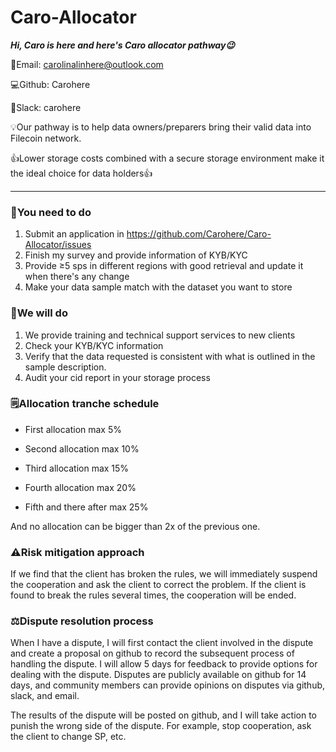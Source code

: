 # Caro-Allocator
***Hi, Caro is here and here's Caro allocator pathway😉***

📧Email: carolinalinhere@outlook.com

💻Github: Carohere

🧰Slack: carohere

💡Our pathway is to help data owners/preparers bring their valid data into Filecoin network.

👍Lower storage costs combined with a secure storage environment make it the ideal choice for data holders👍

---
### 🫵You need to do

1. Submit an application in https://github.com/Carohere/Caro-Allocator/issues
2. Finish my survey and provide information of KYB/KYC
3. Provide ≥5 sps in different regions with good retrieval and update it when there's any change
4. Make your data sample match with the dataset you want to store

### 👐We will do

1. We provide training and technical support services to new clients
2. Check your KYB/KYC information
3. Verify that the data requested is consistent with what is outlined in the sample description.
4. Audit your cid report in your storage process

### 🗒️Allocation tranche schedule

* First allocation max 5%

* Second allocation max 10%

* Third allocation max 15%
           
* Fourth allocation max 20%

* Fifth and there after max 25%
  
And no allocation can be bigger than 2x of the previous one. 

### ⚠️Risk mitigation approach

If we find that the client has broken the rules, we will immediately suspend the cooperation and ask the client to correct the problem. If the client is found to break the rules several times, the cooperation will be ended.

### ⚖️Dispute resolution process

When I have a dispute, I will first contact the client involved in the dispute and create a proposal on github to record the subsequent process of handling the dispute. I will allow 5 days for feedback to provide options for dealing with the dispute. Disputes are publicly available on github for 14 days, and community members can provide opinions on disputes via github, slack, and email.

The results of the dispute will be posted on github, and I will take action to punish the wrong side of the dispute. For example, stop cooperation, ask the client to change SP, etc.
